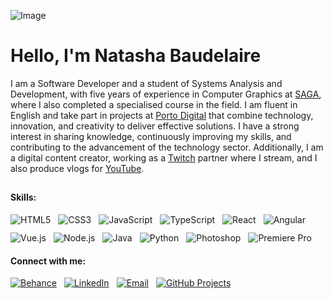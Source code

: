 ![Image](https://github.com/user-attachments/assets/7fad3354-bc0b-46fb-81b6-fe0a199b2ec1)

<h1 align="left">Hello, I'm Natasha Baudelaire</h1>

I am a Software Developer and a student of Systems Analysis and Development, with five years of experience in Computer Graphics at [SAGA](https://saga.com.br), where I also completed a specialised course in the field. I am fluent in English and take part in projects at [Porto Digital](https://www.portodigital.org) that combine technology, innovation, and creativity to deliver effective solutions. I have a strong interest in sharing knowledge, continuously improving my skills, and contributing to the advancement of the technology sector. Additionally, I am a digital content creator, working as a [Twitch](https://www.twitch.tv/natashabaudelaire) partner where I stream, and I also produce vlogs for [YouTube](https://www.youtube.com/@NatashaBaudelaire).

##
<h4>Skills:</h4>
<div style="display: flex; flex-wrap: wrap; gap: 12px; justify-content: flex-start;">
  <img src="https://img.shields.io/badge/HTML5-%23FFE7F7?style=for-the-badge&logo=html5&logoColor=%23555555" alt="HTML5">
  <img src="https://img.shields.io/badge/CSS3-%23FFE7F7?style=for-the-badge&logo=css3&logoColor=%23555555" alt="CSS3">
  <img src="https://img.shields.io/badge/JavaScript-%23FFE7F7?style=for-the-badge&logo=javascript&logoColor=%23555555" alt="JavaScript">
  <img src="https://img.shields.io/badge/TypeScript-%23FFE7F7?style=for-the-badge&logo=typescript&logoColor=%23555555" alt="TypeScript">
  <img src="https://img.shields.io/badge/React-%23FFE7F7?style=for-the-badge&logo=react&logoColor=%23555555" alt="React">
  <img src="https://img.shields.io/badge/Angular-%23FFE7F7?style=for-the-badge&logo=angular&logoColor=%23555555" alt="Angular">
  <img src="https://img.shields.io/badge/Vue.js-%23FFE7F7?style=for-the-badge&logo=vue.js&logoColor=%23555555" alt="Vue.js">
  <img src="https://img.shields.io/badge/Node.js-%23FFE7F7?style=for-the-badge&logo=node.js&logoColor=%23555555" alt="Node.js">
  <img src="https://img.shields.io/badge/Java-%23FFE7F7?style=for-the-badge&logo=openjdk&logoColor=%23555555" alt="Java">
  <img src="https://img.shields.io/badge/Python-%23FFE7F7?style=for-the-badge&logo=python&logoColor=%23555555" alt="Python">
  <img src="https://img.shields.io/badge/Photoshop-%23FFE7F7?style=for-the-badge&logo=adobe-photoshop&logoColor=%23555555" alt="Photoshop">
  <img src="https://img.shields.io/badge/Premiere%20Pro-%23FFE7F7?style=for-the-badge&logo=adobe-premierepro&logoColor=%23555555" alt="Premiere Pro">
</div>

<h4>Connect with me:</h4>
<div style="display: flex; flex-wrap: wrap; gap: 12px; justify-content: flex-start;">
  <a href="https://www.behance.net/natashabaudelaire" target="_blank">
    <img src="https://img.shields.io/badge/Behance-%23FFE7F7?style=for-the-badge&logo=behance&logoColor=%23555555" alt="Behance">
  </a>
  <a href="https://www.linkedin.com/in/natashabaudelaire" target="_blank">
    <img src="https://img.shields.io/badge/LinkedIn-%23FFE7F7?style=for-the-badge&logo=linkedin&logoColor=%23555555" alt="LinkedIn">
  </a>
  <a href="mailto:natashabaudelaire@email.com" target="_blank">
    <img src="https://img.shields.io/badge/Email-%23FFE7F7?style=for-the-badge&logo=gmail&logoColor=%23555555" alt="Email">
  </a>
    <a href="https://github.com/NatashaBaudelaire?tab=repositories" target="_blank">
    <img src="https://img.shields.io/badge/Projects-%23FFE7F7?style=for-the-badge&logo=github&logoColor=%23555555" alt="GitHub Projects">
  </a>
</div>
